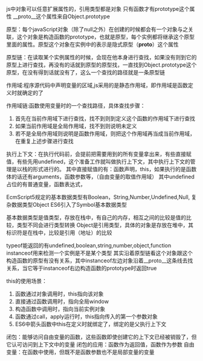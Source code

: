 js中对象可以任意扩展属性的，引用类型都是对象
只有函数才有prototype这个属性
__proto__这个属性来自Object.prototype

原型：每个javaScript对象（除了null之外）在创建的时候都会有一个对象与之关联，这个对象是构造函数的prototype，也就是原型，每个实例都将继承这个原型里面的属性。原型这个对象在实例中的表示是隐式原型（__proto__）这个属性

原型链：在读取某个实例属性的时候，会现在他本身进行查找，如果没有则到它的原型上进行查找，再没有的话就到原型的原型找，一直找到Object.prototype这个原型，在没有得到话就没有了，这么一个查找的路径就是一条原型链

作用域:程序源代码中声明变量的区域,js采用的是静态作用域，即作用域是函数定义时就确定的了

作用域链:函数使用变量时的一个查找路径，具体查找步骤：
1. 首先在当前作用域下进行查找，找不到则到定义这个函数的作用域下进行查找 
2. 如果当前作用域是全局作用域，找不到则说明未定义
3. 若不是全局作用域则说明是函数作用域，则把这个作用域再当成当前作用域，在重复上述步骤进行查找

执行上下文：在执行代码前，会提前把需要用到的所有变量拿出来，有些直接赋值，有些先用undefined，这个准备工作就叫做执行上下文，其中执行上下文的管理是以栈的形式进行的。
其中直接赋值的有：函数声明，this，如果执行的是函数体的话还有arguments，函数参数等，（自由变量的取值作用域）
其中undefined占位的有普通变量，函数表达式，


EcmScript5规定的基本数据类型有Boolean，String,Number,Undefined,Null, 复杂数据类型Object
ES6引入了Symbol基本数据类型

基本数据类型是值类型，存放在栈中，有自己的内存，相互之间的比较是值的比较，类型不同会进行类型转换
Object是引用类型，具体的对象是存放在堆中，其标识符是在栈中，比较是引用（地址）的比较

typeof能返回的有undefined,boolean,string,number,object,function
instanceof用来检测一个实例是不是某个类型
其实沿着原型链看这个对象跟这个构造函数的原型有没有关系，其中instanceof左边对象沿着__proto__这条线去找关系，当它等于instanceof右边构造函数的prototype时返回true


this的使用场景：
1. 函数通过对象调用时，this指向该对象
2. 直接通过函数调用时，指向全局window
3. 构造函数中调用时，指向当前实例对象
4. 函数通过call，apply运行时，this指向传入的第一个参数对象
5. ES6中箭头函数中this在定义时就绑定了，绑定的是父执行上下文


闭包：能够访问自由变量的函数，这些函数即使创建它的上下文已经被销毁了，但它认可访问到上下文中的变量
闭包的应用：函数作为返回值，函数作为参数
自由变量：在函数中使用，但既不是函数参数也不是局部变量的变量